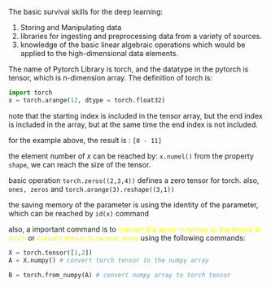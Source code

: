 
The basic survival skills for the deep learning: 

1.  Storing and Manipulating data 
2. libraries for ingesting and preprocessing data from a variety of sources. 
3. knowledge of the basic linear algebraic operations which would be applied to the high-dimensional data elements. 

The name of Pytorch Library is torch, and the datatype in the pytorch is tensor, which is n-dimension array. 
The definition of torch is: 
```python
import torch
x = torch.arange(12, dtype = torch.float32)
```

note that the starting index is included in the tensor array, but the end index is included in the  array, but at the same time the end index is not included.  

for the example above, the  result is : 
`[0 - 11]`

the element number of $x$ can be reached by: 
`x.numel()`
from the property `shape`, we can reach the size of the tensor.

basic operation
`torch.zeros((2,3,4))` 
defines a zero tensor for torch. 
also, `ones, zeros` and `torch.arange(3).reshape((3,1))`

the saving memory of the  parameter is using the identity of the parameter, which can be reached by `id(x)` command 

also, a important command is to <mark style="background: transparent; color: yellow">convert the array in numpy to the tensor in torch</mark> or <mark style="background: transparent; color: yellow">convert tensor to numpy array</mark> using the following commands: 

```python
X = torch.tensor([1,2])
A = X.numpy() # convert torch tensor to the numpy array

B = torch.from_numpy(A) # convert numpy array to torch tensor
```

